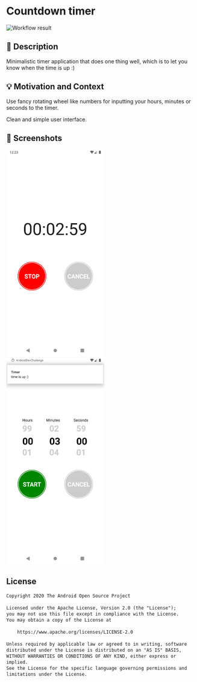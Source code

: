 # Countdown timer

<!--- Replace <OWNER> with your Github Username and <REPOSITORY> with the name of your repository. -->
<!--- You can find both of these in the url bar when you open your repository in github. -->
![Workflow result](https://github.com/shoanchikato/week-2-compose-challenge/workflows/Check/badge.svg)

## :scroll: Description

<!--- Describe your app in one or two sentences -->
Minimalistic timer application that does one thing well, which is to let you know when the time is
up :)

## :bulb: Motivation and Context

<!--- Optionally point readers to interesting parts of your submission. -->
Use fancy rotating wheel like numbers for inputting your hours, minutes or seconds to the timer.

<!--- What are you especially proud of? -->
Clean and simple user interface.

## :camera_flash: Screenshots

<!-- You can add more screenshots here if you like -->
<img src="/results/screenshot_1.png" width="260">
&emsp;<img src="/results/screenshot_2.png" width="260">

## License

```
Copyright 2020 The Android Open Source Project

Licensed under the Apache License, Version 2.0 (the "License");
you may not use this file except in compliance with the License.
You may obtain a copy of the License at

    https://www.apache.org/licenses/LICENSE-2.0

Unless required by applicable law or agreed to in writing, software
distributed under the License is distributed on an "AS IS" BASIS,
WITHOUT WARRANTIES OR CONDITIONS OF ANY KIND, either express or implied.
See the License for the specific language governing permissions and
limitations under the License.
```